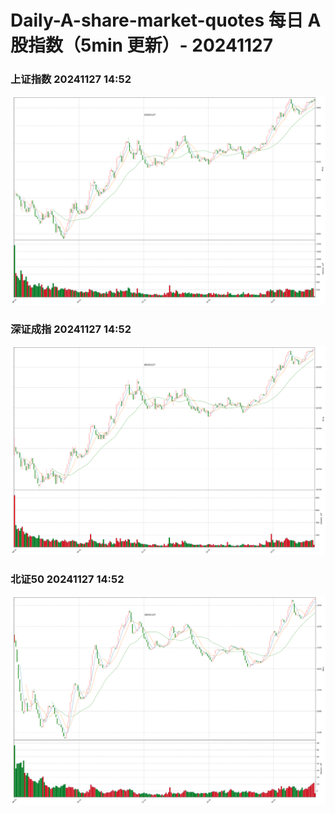 
# Daily-A-share-market-quotes 每日 A 股指数（5min 更新）- 20241127

### 上证指数 20241127 14:52
![](./fig/2024/11/20241127-sh000001.png)

### 深证成指 20241127 14:52
![](./fig/2024/11/20241127-sz399001.png)

### 北证50 20241127 14:52
![](./fig/2024/11/20241127-bj899050.png)
